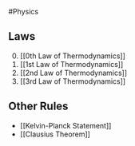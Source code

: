 #Physics 
## Laws
0. [[0th Law of Thermodynamics]]
1. [[1st Law of Thermodynamics]]
2. [[2nd Law of Thermodynamics]]
3. [[3rd Law of Thermodynamics]]
## Other Rules
* [[Kelvin-Planck Statement]]
* [[Clausius Theorem]]